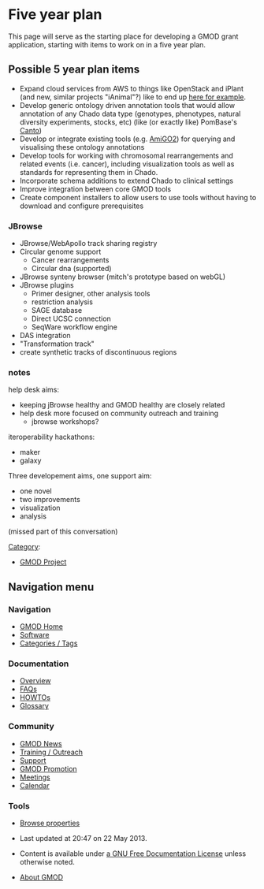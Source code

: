 



<span id="top"></span>




# <span dir="auto">Five year plan</span>









This page will serve as the starting place for developing a GMOD grant
application, starting with items to work on in a five year plan.

## <span id="Possible_5_year_plan_items" class="mw-headline">Possible 5 year plan items</span>

- Expand cloud services from AWS to things like OpenStack and iPlant
  (and new, similar projects "iAnimal"?) like to end up
  <a href="http://www.iplantcollaborative.org/discover/powered-by-iplant"
  class="external text" rel="nofollow">here for example</a>.
- Develop generic ontology driven annotation tools that would allow
  annotation of any Chado data type (genotypes, phenotypes, natural
  diversity experiments, stocks, etc) (like (or exactly like) PomBase's
  <a href="http://curation.pombase.org" class="external text"
  rel="nofollow">Canto</a>)
- Develop or integrate existing tools (e.g.
  <a href="http://amigo2.geneontology.org" class="external text"
  rel="nofollow">AmiGO2</a>) for querying and visualising these ontology
  annotations
- Develop tools for working with chromosomal rearrangements and related
  events (i.e. cancer), including visualization tools as well as
  standards for representing them in Chado.
- Incorporate schema additions to extend Chado to clinical settings
- Improve integration between core GMOD tools
- Create component installers to allow users to use tools without having
  to download and configure prerequisites

### <span id="JBrowse" class="mw-headline">JBrowse</span>

- JBrowse/WebApollo track sharing registry
- Circular genome support
  - Cancer rearrangements
  - Circular dna (supported)
- JBrowse synteny browser (mitch's prototype based on webGL)
- JBrowse plugins
  - Primer designer, other analysis tools
  - restriction analysis
  - SAGE database
  - Direct UCSC connection
  - SeqWare workflow engine
- DAS integration
- "Transformation track"
- create synthetic tracks of discontinuous regions

### <span id="notes" class="mw-headline">notes</span>

help desk aims:

- keeping jBrowse healthy and GMOD healthy are closely related
- help desk more focused on community outreach and training
  - jbrowse workshops?

  
iteroperability hackathons:

- maker
- galaxy

  
Three developement aims, one support aim:

- one novel
- two improvements
- visualization
- analysis

(missed part of this conversation)




[Category](Special%3ACategories "Special%3ACategories"):

- [GMOD Project](Category%3AGMOD_Project "Category%3AGMOD Project")






## Navigation menu






### 



<a href="Main_Page"
style="background-image: url(../images/GMOD-cogs.png);"
title="Visit the main page"></a>


### Navigation



- <span id="n-GMOD-Home">[GMOD Home](Main_Page)</span>
- <span id="n-Software">[Software](GMOD_Components)</span>
- <span id="n-Categories-.2F-Tags">[Categories /
  Tags](Categories)</span>




### Documentation



- <span id="n-Overview">[Overview](Overview)</span>
- <span id="n-FAQs">[FAQs](Category%3AFAQ)</span>
- <span id="n-HOWTOs">[HOWTOs](Category%3AHOWTO)</span>
- <span id="n-Glossary">[Glossary](Glossary)</span>




### Community



- <span id="n-GMOD-News">[GMOD News](GMOD_News)</span>
- <span id="n-Training-.2F-Outreach">[Training /
  Outreach](Training_and_Outreach)</span>
- <span id="n-Support">[Support](Support)</span>
- <span id="n-GMOD-Promotion">[GMOD Promotion](GMOD_Promotion)</span>
- <span id="n-Meetings">[Meetings](Meetings)</span>
- <span id="n-Calendar">[Calendar](Calendar)</span>




### Tools

- <span id="t-smwbrowselink"><a href="Special%3ABrowse/Five_year_plan" rel="smw-browse">Browse
  properties</a></span>



- <span id="footer-info-lastmod">Last updated at 20:47 on 22 May
  2013.</span>
<!-- - <span id="footer-info-viewcount">19,074 page views.</span> -->
- <span id="footer-info-copyright">Content is available under
  <a href="http://www.gnu.org/licenses/fdl-1.3.html" class="external"
  rel="nofollow">a GNU Free Documentation License</a> unless otherwise
  noted.</span>

<!-- -->

- <span id="footer-places-about">[About
  GMOD](GMOD%3AAbout "GMOD%3AAbout")</span>

<!-- -->




